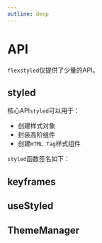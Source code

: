 ```yaml
---
outline: deep
---
```


# API
 
 `flexstyled`仅提供了少量的API。


 ## styled

 核心API`styled`可以用于：

 - 创建样式对象
 - 封装高阶组件
 - 创建`HTML Tag`样式组件

`styled`函数签名如下：
 

## keyframes


## useStyled


## ThemeManager